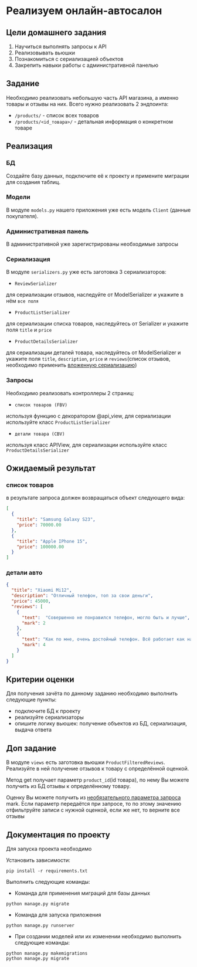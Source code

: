 # Реализуем онлайн-автосалон

## Цели домашнего задания

1. Научиться выполнять запросы к API
2. Реализовывать вьюшки
3. Познакомиться с сериализацией объектов
4. Закрепить навыки работы с административной панелью

## Задание

Необходимо реализовать небольшую часть API магазина, а именно товары и отзывы на них. Всего нужно реализовать 2 эндпоинта:

- `/products/` - список всех товаров
- `/products/<id_товара>/` - детальная информация о конкретном товаре

## Реализация


### БД

Создайте базу данных, подключите её к проекту и примените миграции для создания таблиц.

### Модели

В модуле `models.py` нашего приложения уже есть модель `Client` (данные покупателя). 

### Административная панель

В административной уже зарегистрированы необходимые запросы

### Сериализация

В модуле `serializers.py` уже есть заготовка 3 сериализаторов: 
- `ReviewSerializer` 

для сериализации отзывов, наследуйте от ModelSerializer и укажите в нём `все поля`
- `ProductListSerializer` 

для сериализации списка товаров, наследуйтесь от Serializer и укажите поля `title` и `price`
- `ProductDetailsSerializer` 

для сериализации деталей товара, наследуйтесь от ModelSerializer и укажите поля `title`, 
`description`, `price` и `reviews`(список отзывов, необходимо применить [вложенную сериализацию](https://www.django-rest-framework.org/api-guide/relations/#nested-relationships))
### Запросы

Необходимо реализовать контроллеры 2 страниц:

- `список товаров (FBV)` 

используя функцию с декоратором @api_view, для сериализации используйте класс `ProductListSerializer`
- `детали товара (CBV)` 

используя класс APIView, для сериализации используйте класс `ProductDetailsSerializer`

## Ожидаемый результат

### список товаров

в результате запроса должен возвращаться объект следующего вида:

```json
[
  {
    "title": "Samsung Galaxy S23",
    "price": 70000.00
  },
  {
    "title": "Apple IPhone 15",
    "price": 100000.00
  }
]
```

### детали авто

```json
{
  "title": "Xiaomi Mi12",
  "description": "Отличный телефон, топ за свои деньги",
  "price": 45000,
  "reviews": [
    {
      "text":  "Совершенно не понравился телефон, могло быть и лучше",
      "mark": 2
    },
    {
      "text": "Как по мне, очень достойный телефон. Всё работает как надо",
      "mark": 4
    }
  ]
}
```

## Критерии оценки

Для получения зачёта по данному заданию необходимо выполнить следующие пункты:
- подключите БД к проекту
- реализуйте сериализаторы
- опишите логику вьюшек: получение объектов из БД, сериализация, выдача ответа

## Доп задание

В модуле `views` есть заготовка вьюшки `ProductFilteredReviews`. Реализуйте в ней получение отзывов к товару с определённой оценкой.

Метод get получает параметр `product_id`(id товара), по нему Вы можете получить из БД отзывы к определённому товару.

Оценку Вы можете получить из [необязательного параметра запроса](https://www.django-rest-framework.org/api-guide/requests/#query_params) mark.
Если параметр передаётся при запросе, то по этому значению отфильтруйте записи с нужной оценкой, если же нет, то верните все отзывы
## Документация по проекту

Для запуска проекта необходимо

Установить зависимости:
```commandline
pip install -r requirements.txt
```

Выполнить следующие команды:

- Команда для применения миграций для базы данных

```commandline
python manage.py migrate
```

- Команда для запуска приложения

```commandline
python manage.py runserver
```

- При создании моделей или их изменении необходимо выполнить следующие команды:

```commandline
python manage.py makemigrations
python manage.py migrate
```
